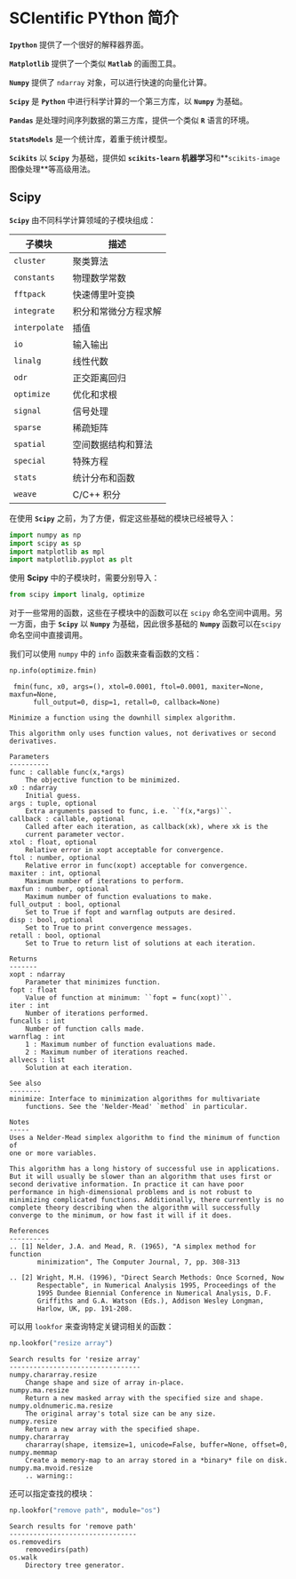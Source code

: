 # SCIentific PYthon 简介

**`Ipython`** 提供了一个很好的解释器界面。

**`Matplotlib`** 提供了一个类似 **`Matlab`** 的画图工具。

**`Numpy`** 提供了 `ndarray` 对象，可以进行快速的向量化计算。

**`Scipy`** 是 **`Python`** 中进行科学计算的一个第三方库，以 **`Numpy`** 为基础。

**`Pandas`** 是处理时间序列数据的第三方库，提供一个类似 **`R`** 语言的环境。

**`StatsModels`** 是一个统计库，着重于统计模型。

**`Scikits`** 以 **`Scipy`** 为基础，提供如 **`scikits-learn` 机器学习**和**`scikits-image` 图像处理**等高级用法。

## Scipy

**`Scipy`** 由不同科学计算领域的子模块组成：

子模块|描述
----|----
`cluster`|  聚类算法
`constants`| 物理数学常数
`fftpack`| 快速傅里叶变换
`integrate`| 积分和常微分方程求解
`interpolate`| 插值
`io`| 输入输出
`linalg`| 线性代数
`odr`| 正交距离回归
`optimize`| 优化和求根
`signal`| 信号处理
`sparse`| 稀疏矩阵
`spatial`| 空间数据结构和算法
`special`| 特殊方程
`stats`| 统计分布和函数
`weave`| C/C++ 积分

在使用 **`Scipy`** 之前，为了方便，假定这些基础的模块已经被导入：


```python
import numpy as np
import scipy as sp
import matplotlib as mpl
import matplotlib.pyplot as plt
```

使用 **Scipy** 中的子模块时，需要分别导入：


```python
from scipy import linalg, optimize
```

对于一些常用的函数，这些在子模块中的函数可以在 `scipy` 命名空间中调用。另一方面，由于 **`Scipy`** 以 **`Numpy`** 为基础，因此很多基础的 **`Numpy`** 函数可以在`scipy` 命名空间中直接调用。

我们可以使用 `numpy` 中的 `info` 函数来查看函数的文档：


```python
np.info(optimize.fmin)
```

     fmin(func, x0, args=(), xtol=0.0001, ftol=0.0001, maxiter=None, maxfun=None,
          full_output=0, disp=1, retall=0, callback=None)
    
    Minimize a function using the downhill simplex algorithm.
    
    This algorithm only uses function values, not derivatives or second
    derivatives.
    
    Parameters
    ----------
    func : callable func(x,*args)
        The objective function to be minimized.
    x0 : ndarray
        Initial guess.
    args : tuple, optional
        Extra arguments passed to func, i.e. ``f(x,*args)``.
    callback : callable, optional
        Called after each iteration, as callback(xk), where xk is the
        current parameter vector.
    xtol : float, optional
        Relative error in xopt acceptable for convergence.
    ftol : number, optional
        Relative error in func(xopt) acceptable for convergence.
    maxiter : int, optional
        Maximum number of iterations to perform.
    maxfun : number, optional
        Maximum number of function evaluations to make.
    full_output : bool, optional
        Set to True if fopt and warnflag outputs are desired.
    disp : bool, optional
        Set to True to print convergence messages.
    retall : bool, optional
        Set to True to return list of solutions at each iteration.
    
    Returns
    -------
    xopt : ndarray
        Parameter that minimizes function.
    fopt : float
        Value of function at minimum: ``fopt = func(xopt)``.
    iter : int
        Number of iterations performed.
    funcalls : int
        Number of function calls made.
    warnflag : int
        1 : Maximum number of function evaluations made.
        2 : Maximum number of iterations reached.
    allvecs : list
        Solution at each iteration.
    
    See also
    --------
    minimize: Interface to minimization algorithms for multivariate
        functions. See the 'Nelder-Mead' `method` in particular.
    
    Notes
    -----
    Uses a Nelder-Mead simplex algorithm to find the minimum of function of
    one or more variables.
    
    This algorithm has a long history of successful use in applications.
    But it will usually be slower than an algorithm that uses first or
    second derivative information. In practice it can have poor
    performance in high-dimensional problems and is not robust to
    minimizing complicated functions. Additionally, there currently is no
    complete theory describing when the algorithm will successfully
    converge to the minimum, or how fast it will if it does.
    
    References
    ----------
    .. [1] Nelder, J.A. and Mead, R. (1965), "A simplex method for function
           minimization", The Computer Journal, 7, pp. 308-313
    
    .. [2] Wright, M.H. (1996), "Direct Search Methods: Once Scorned, Now
           Respectable", in Numerical Analysis 1995, Proceedings of the
           1995 Dundee Biennial Conference in Numerical Analysis, D.F.
           Griffiths and G.A. Watson (Eds.), Addison Wesley Longman,
           Harlow, UK, pp. 191-208.
    

可以用 `lookfor` 来查询特定关键词相关的函数：


```python
np.lookfor("resize array")
```

    Search results for 'resize array'
    ---------------------------------
    numpy.chararray.resize
        Change shape and size of array in-place.
    numpy.ma.resize
        Return a new masked array with the specified size and shape.
    numpy.oldnumeric.ma.resize
        The original array's total size can be any size.
    numpy.resize
        Return a new array with the specified shape.
    numpy.chararray
        chararray(shape, itemsize=1, unicode=False, buffer=None, offset=0,
    numpy.memmap
        Create a memory-map to an array stored in a *binary* file on disk.
    numpy.ma.mvoid.resize
        .. warning::
    

还可以指定查找的模块：


```python
np.lookfor("remove path", module="os")
```

    Search results for 'remove path'
    --------------------------------
    os.removedirs
        removedirs(path)
    os.walk
        Directory tree generator.
    
